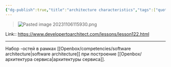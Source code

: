 ```yaml
---
{"dg-publish":true,"title":"architecture characteristics","tags":["quotes"],"date":"2023-11-06T11:59:29+04:00","modified_at":"2023-11-06T12:00:30+04:00","alias":"architecture characteristics","dg-path":"/quotes/202311061159.md","permalink":"/quotes/202311061159/","dgPassFrontmatter":true}
---
```



> ![Pasted image 20231106115930.png](/openbox/assets/img/Pasted%20image%2020231106115930.png)

Link:: https://www.developertoarchitect.com/lessons/lesson122.html

---

Набор -остей в рамках [[Openbox/competencies/software architecture\|software architecture]] при построение [[Openbox/архитектура сервиса\|архитектуры сервиса]].
